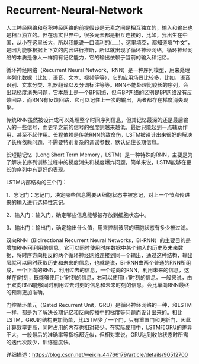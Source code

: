 # Recurrent-Neural-Network

人工神经网络和卷积神经网络的前提假设是元素之间是相互独立的，输入和输出也是相互独立的。但在现实世界中，很多元素都是相互连接的，比如，我出生在中国，从小在这里长大，所以我能说一口流利的(___)。这里填空，都知道填“中文”，是因为能够根据上下文的内容进行推断，所以就出现了循环神经网络，循环神经网络的本质是像人一样拥有记忆能力，它的输出依赖于当前的输入和记忆。

循环神经网络（Recurrent Neural Network，RNN）是一种序列模型，用来处理序列化数据（比如，语音、文本、视频等等），它的应用场景比较多，比如，语音识别、文本分类、机器翻译以及分词标注等等。RNN不能处理比较长的序列，会出现梯度消失问题，它本质上是一个BP网络，但与BP网络的区别是BP网络没有反馈回路，而RNN有反馈回路，它可以记住上一次的输出，两者都存在梯度消失现象。

传统RNN虽然被设计成可以处理整个时间序列信息，但其记忆最深的还是最后输入的一些信号，而更早之前的信号的强度则越来越低，最后只能起到一点辅助作用，甚至不起作用。长程依赖是传统RNN的致命伤，LSTM被设计出来很好的解决了长程依赖问题，不需要特别复杂的调试参数，默认记住长期信息。

长短期记忆（Long Short Term Memory，LSTM）是一种特殊的RNN，主要是为了解决长序列训练过程中的梯度消失和梯度爆炸问题，简单来说，LSTM能够在更长的序列中有更好的表现。

LSTM内部结构的三个门：

1、忘记门：忘记门，决定哪些信息需要从细胞状态中被忘记，对上一个节点传进来的输入进行选择性忘记。

2、输入门：输入门，确定哪些信息能够被存放到细胞状态中。

3、输出门：输出门，确定输出什么值，用来控制该层的细胞状态有多少被过滤。

双向RNN（Bidirectional Recurrent Neural Networks，Bi-RNN）的主要目的是增加RNN可利用的信息，它可以同时使用时序数据中某个输入的历史及未来数据，将时序方向相反的两个循环神经网络连接到同一个输出，通过这种结构，输出层就可以同时获取历史和未来的信息，也就是说，Bi-RNN由两个普通的RNN所组成，一个正向的RNN，利用过去的信息，一个逆向的RNN，利用未来的信息，这样在t时刻，既能够使用t-1时刻的信息，右可以使用t+1时刻的信息。一般来说，由于双向RNN能够同时利用过去时刻的信息和未来时刻的信息，会比单向RNN最终的预测更加准确。

门控循环单元（Gated Recurrent Unit，GRU）是循环神经网络的一种，和LSTM一样，都是为了解决长期记忆和反向传播中的梯度等问题而设计出来的。相比LSTM，GRU的结构更加简单，比LSTM少了一个门，只有重置门和更新门，因此计算效率更高，同时占用的内存也相对较少。在实际使用中，LSTM和GRU的差异不大，一般最后的准确率等指标都近似，但相对来说，GRU达到收敛状态时所需的迭代次数少，训练速度快。

详细描述：https://blog.csdn.net/weixin_44766179/article/details/90512700
